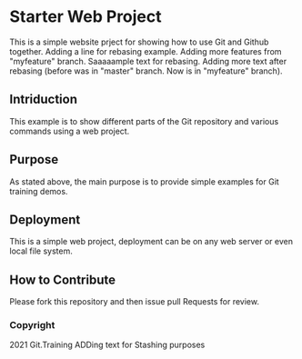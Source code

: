 # Starter Web Project

This is a simple website prject for showing how to use Git and Github together.
Adding a line for rebasing example. Adding more features from "myfeature" branch.
Saaaaample text for rebasing.
Adding more text after rebasing (before was in "master" branch. Now is in "myfeature" branch).
## Intriduction 

This example is to show different parts of the Git repository and various commands using a web project.

## Purpose

As stated above, the main purpose is to provide simple examples for Git training demos.

## Deployment

This is a simple web project, deployment can be on any web server or even local file system.

## How to Contribute

Please fork this repository and then issue pull Requests for review.

### Copyright

2021 Git.Training ADDing text for Stashing purposes